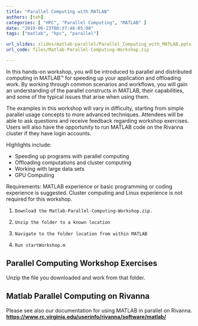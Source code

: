 ```yaml
---
title: "Parallel Computing with MATLAB"
authors: [teh]
categories: [ "HPC", "Parallel Computing", "MATLAB" ]
date: "2019-06-23T08:37:46-05:00"
tags: ["matlab", "hpc", "parallel"]

url_slides: slides/matlab-parallel/Parallel_Computing_with_MATLAB.pptx 
url_code: files/Matlab-Parallel-Computing-Workshop.zip

---
```

In this hands-on workshop, you will be introduced to parallel and distributed computing in MATLAB&trade; for speeding up your application and offloading work.  By working through common scenarios and workflows, you will gain an understanding of the parallel constructs in MATLAB, their capabilities, and some of the typical issues that arise when using them.

The examples in this workshop will vary in difficulty, starting from simple parallel usage concepts to more advanced techniques.  Attendees will be able to ask questions and receive feedback regarding workshop exercises.  Users will also have the opportunity to run MATLAB code on the Rivanna cluster if they have login accounts.

Highlights include:

 - Speeding up programs with parallel computing
 - Offloading computations and cluster computing
 - Working with large data sets
 - GPU Computing

Requirements:
MATLAB experience or basic programming or coding experience is suggested.  Cluster computing and Linux experience is not required for this workshop.

 1.     Download the Matlab-Parallel-Computing-Workshop.zip.
 2.     Unzip the folder to a known location
 3.     Navigate to the folder location from within MATLAB
 4.     Run startWorkshop.m

## Parallel Computing Workshop Exercises
Unzip the file you downloaded and work from that folder.

## Matlab Parallel Computing on Rivanna

Please see also our documentation for using MATLAB in parallel on Rivanna.
 **<a href="https://www.rc.virginia.edu/userinfo/rivanna/software/matlab/" target="_blank">https://www.rc.virginia.edu/userinfo/rivanna/software/matlab/</a>**
